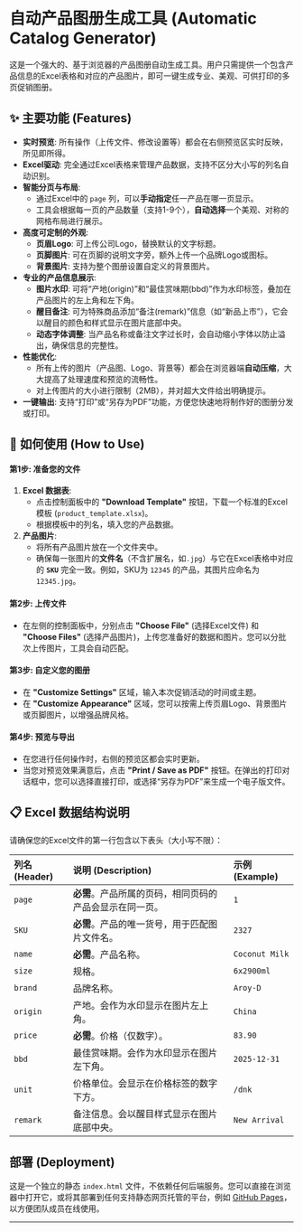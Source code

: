 # 自动产品图册生成工具 (Automatic Catalog Generator)

这是一个强大的、基于浏览器的产品图册自动生成工具。用户只需提供一个包含产品信息的Excel表格和对应的产品图片，即可一键生成专业、美观、可供打印的多页促销图册。

## ✨ 主要功能 (Features)

* **实时预览**: 所有操作（上传文件、修改设置等）都会在右侧预览区实时反映，所见即所得。
* **Excel驱动**: 完全通过Excel表格来管理产品数据，支持不区分大小写的列名自动识别。
* **智能分页与布局**:
    * 通过Excel中的 `page` 列，可以**手动指定**任一产品在哪一页显示。
    * 工具会根据每一页的产品数量（支持1-9个），**自动选择**一个美观、对称的网格布局进行展示。
* **高度可定制的外观**:
    * **页眉Logo**: 可上传公司Logo，替换默认的文字标题。
    * **页脚图片**: 可在页脚的说明文字旁，额外上传一个品牌Logo或图标。
    * **背景图片**: 支持为整个图册设置自定义的背景图片。
* **专业的产品信息展示**:
    * **图片水印**: 可将“产地(origin)”和“最佳赏味期(bbd)”作为水印标签，叠加在产品图片的左上角和左下角。
    * **醒目备注**: 可为特殊商品添加“备注(remark)”信息（如“新品上市”），它会以醒目的颜色和样式显示在图片底部中央。
    * **动态字体调整**: 当产品名称或备注文字过长时，会自动缩小字体以防止溢出，确保信息的完整性。
* **性能优化**:
    * 所有上传的图片（产品图、Logo、背景等）都会在浏览器端**自动压缩**，大大提高了处理速度和预览的流畅性。
    * 对上传图片的大小进行限制（2MB），并对超大文件给出明确提示。
* **一键输出**: 支持“打印”或“另存为PDF”功能，方便您快速地将制作好的图册分发或打印。

## 🚀 如何使用 (How to Use)

#### 第1步: 准备您的文件

1.  **Excel 数据表**:
    * 点击控制面板中的 **"Download Template"** 按钮，下载一个标准的Excel模板 (`product_template.xlsx`)。
    * 根据模板中的列名，填入您的产品数据。
2.  **产品图片**:
    * 将所有产品图片放在一个文件夹中。
    * 确保每一张图片的**文件名**（不含扩展名，如`.jpg`）与它在Excel表格中对应的 **`SKU`** 完全一致。例如，SKU为 `12345` 的产品，其图片应命名为 `12345.jpg`。

#### 第2步: 上传文件

* 在左侧的控制面板中，分别点击 **"Choose File"** (选择Excel文件) 和 **"Choose Files"** (选择产品图片)，上传您准备好的数据和图片。您可以分批次上传图片，工具会自动匹配。

#### 第3步: 自定义您的图册

* 在 **"Customize Settings"** 区域，输入本次促销活动的时间或主题。
* 在 **"Customize Appearance"** 区域，您可以按需上传页眉Logo、背景图片或页脚图片，以增强品牌风格。

#### 第4步: 预览与导出

* 在您进行任何操作时，右侧的预览区都会实时更新。
* 当您对预览效果满意后，点击 **"Print / Save as PDF"** 按钮。在弹出的打印对话框中，您可以选择直接打印，或选择“另存为PDF”来生成一个电子版文件。

## 📋 Excel 数据结构说明

请确保您的Excel文件的第一行包含以下表头（大小写不限）：

| 列名 (Header) | 说明 (Description)                                             | 示例 (Example)     |
| :------------ | :------------------------------------------------------------- | :----------------- |
| `page`        | **必需**。产品所属的页码，相同页码的产品会显示在同一页。       | `1`                |
| `SKU`         | **必需**。产品的唯一货号，用于匹配图片文件名。                   | `2327`             |
| `name`        | **必需**。产品名称。                                           | `Coconut Milk`     |
| `size`        | 规格。                                                         | `6x2900ml`         |
| `brand`       | 品牌名称。                                                     | `Aroy-D`           |
| `origin`      | 产地。会作为水印显示在图片左上角。                             | `China`            |
| `price`       | **必需**。价格（仅数字）。                                     | `83.90`            |
| `bbd`         | 最佳赏味期。会作为水印显示在图片左下角。                       | `2025-12-31`       |
| `unit`        | 价格单位。会显示在价格标签的数字下方。                         | `/dnk`             |
| `remark`      | 备注信息。会以醒目样式显示在图片底部中央。                     | `New Arrival`      |

## 部署 (Deployment)

这是一个独立的静态 `index.html` 文件，不依赖任何后端服务。您可以直接在浏览器中打开它，或将其部署到任何支持静态网页托管的平台，例如 [GitHub Pages](https://pages.github.com/)，以方便团队成员在线使用。

---
